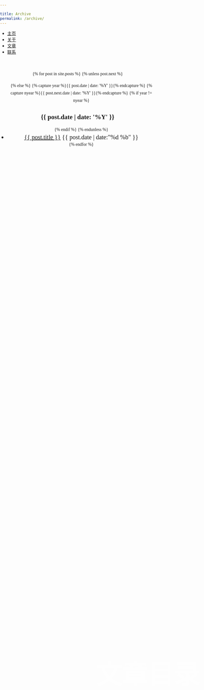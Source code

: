 ```yaml
---

title: Archive
permalink: /archive/
---
```


<html>
<head>
<meta charset="utf-8">
<title></title>

<script src="/bheema/js/jquery.min.js"></script>
<link rel="stylesheet" href="/bheema/css/main.css">

<style>
html, body {
  margin: 0;
  padding: 0;
  height: 100%;
}
#fizz {
  width: 100%;
  height: 100%;
}
.title {
  position: absolute;
  left: 0;
  right: 0;
  top: 50%;
  text-align: center;
  color: white;
  opacity: 0.7;
  font-family: 'Knewave', cursive;
  font-size: 84px;
}
#fk{
    width:50%; 
    height:100%; 
    position:absolute;
    left:350px; top:700px; 
    border:; }
</style>
</head>
<body>
  <div class="row">
    <nav>
            <ul class="nav-ul">
              <li class="link"><a href="/bheema/">主页</a></li>
              <li class="link"><a href="/bheema/about/">关于</a></li>
              <li class="link"><a href="/bheema/archive/">文章</a></li>
            <li class="link"><a href="/bheema/contact/">联系</a></li>
  </ul>
    </nav>
</div>

<h1 class='title'>
  文章目录
</h1>

<canvas id="fizz">
</canvas>


<script>
(function() {
  this.Bubble = (function() {
    class Bubble {
      constructor(x, y, r, createdAt) {
        this.x = x;
        this.y = y;
        this.r = r;
        this.createdAt = createdAt;
      }

      velocity() {
        return this.r / 20 * Bubble.MAX_V;
      }

      grow(now) {
        if (!this.rising && this.r <= Bubble.MAX_R) {
          return this.r += Bubble.GROWTH_RATE * (now - this.createdAt);
        }
      }

      move(now) {
        if (this.rising) {
          return this.y -= (now - this.startedRisingAt) * this.velocity();
        }
      }

      rise() {
        if (!this.rising && this.r > 2) {
          this.rising = Math.random() < 0.15 * (this.r / Bubble.MAX_R);
          if (this.rising) {
            return this.startedRisingAt = new Date().getTime();
          }
        }
      }

    };

    Bubble.MAX_R = 20;

    Bubble.MAX_V = 0.02;

    Bubble.GROWTH_RATE = 0.00005;

    return Bubble;

  }).call(this);

  this.RisingBubbles = (function() {
    var rand, randInt;

    class RisingBubbles {
      constructor(id, maxBubbles) {
        var elem, i, j, ref;
        this.maxBubbles = maxBubbles;
        this.canvas = document.getElementById(id);
        elem = $('#' + id);
        elem.css('background-color', '#3d8835');
        elem.click(() => {
          var b, j, len, ref, results, ts;
          ts = new Date().getTime();
          ref = this.bubbles;
          results = [];
          for (j = 0, len = ref.length; j < len; j++) {
            b = ref[j];
            if (!b.rising) {
              b.rising = true;
              results.push(b.startedRisingAt = ts);
            } else {
              results.push(void 0);
            }
          }
          return results;
        });
        this.canvas.width = this.canvas.clientWidth;
        this.canvas.height = this.canvas.clientHeight;
        this.ctx = this.canvas.getContext('2d');
        this.ctx.fillStyle = '#FFFFFF';
        this.bubbles = [];
        this.lastFrame = new Date().getTime();
        for (i = j = 1, ref = randInt(0, this.maxBubbles); 1 <= ref ? j <= ref : j >= ref; i = 1 <= ref ? ++j : --j) {
          this.bubbles.push(new Bubble(randInt(0, this.canvas.width), randInt(0, this.canvas.height), rand(0, Bubble.MAX_R), new Date().getTime()));
        }
      }

      draw() {
        return this.run(new Date().getTime());
      }

      run(now) {
        var bubble, j, len, ref;
        this.update(now);
        this.ctx.clearRect(0, 0, this.canvas.width, this.canvas.height);
        ref = this.bubbles;
        for (j = 0, len = ref.length; j < len; j++) {
          bubble = ref[j];
          this.ctx.moveTo(bubble.x, bubble.y);
          this.ctx.beginPath();
          this.ctx.arc(bubble.x, bubble.y, bubble.r, 0, 2 * Math.PI);
          this.ctx.fill();
        }
        return requestAnimationFrame(() => {
          return this.run(new Date().getTime());
        });
      }

      update(now) {
        var b, i, j, k, len, ref, ref1, results;
        ref = this.bubbles;
        for (j = 0, len = ref.length; j < len; j++) {
          b = ref[j];
          b.grow(now);
          b.rise();
          b.move(now);
        }
        this.bubbles = (function() {
          var k, len1, ref1, results;
          ref1 = this.bubbles;
          results = [];
          for (k = 0, len1 = ref1.length; k < len1; k++) {
            b = ref1[k];
            if (b.y + b.r >= 0) {
              results.push(b);
            }
          }
          return results;
        }).call(this);
        if (this.maxBubbles - this.bubbles.length > 0) {
          results = [];
          for (i = k = 1, ref1 = randInt(0, this.maxBubbles - this.bubbles.length); 1 <= ref1 ? k <= ref1 : k >= ref1; i = 1 <= ref1 ? ++k : --k) {
            results.push(this.bubbles.push(new Bubble(randInt(0, this.canvas.width), randInt(0, this.canvas.height), 1, new Date().getTime())));
          }
          return results;
        }
      }

    };

    randInt = function(min, max) {
      return Math.floor(Math.random() * (max - min) + min);
    };

    rand = function(min, max) {
      return Math.floor(Math.random() * (max - min) + min);
    };

    return RisingBubbles;

  }).call(this);

  $((function() {
    var fizz;
    fizz = new RisingBubbles('fizz', 500);
    return fizz.draw();
  }));

}).call(this);

</script>

<div style="text-align:center;margin:50px 0; font:normal 14px/24px 'MicroSoft YaHei';">

<section id="archive">

{% for post in site.posts %}
  {% unless post.next %}
  <ul class="this">
  {% else %}
  {% capture year %}{{ post.date | date: '%Y' }}{% endcapture %}
  {% capture nyear %}{{ post.next.date | date: '%Y' }}{% endcapture %}
  {% if year != nyear %}
  </ul>
  <h2>{{ post.date | date: '%Y' }}</h2>
  <ul class="past">
  {% endif %}
  {% endunless %}
 <li class="arch-list" style="font-size: 20px"><a href="{{site.baseurl}}{{ post.url }}">{{ post.title }}</a>&nbsp;<time>{{ post.date | date:"%d %b" }}</time></li>
{% endfor %}
  </ul>
</section>
</div>
</body>
</html>











